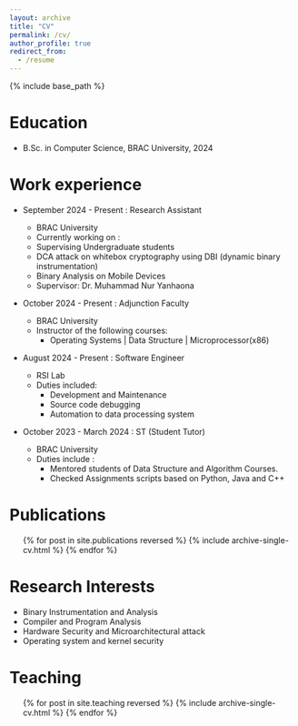 ```yaml
---
layout: archive
title: "CV"
permalink: /cv/
author_profile: true
redirect_from:
  - /resume
---
```


{% include base_path %}

Education
======
* B.Sc. in Computer Science, BRAC University, 2024

Work experience
======
* September 2024 - Present : Research Assistant
  * BRAC University
  *  Currently working on :
    * Supervising Undergraduate students 
    * DCA attack on whitebox cryptography using DBI (dynamic binary instrumentation)
    * Binary Analysis on Mobile Devices
  * Supervisor: Dr. Muhammad Nur Yanhaona

* October 2024 - Present : Adjunction Faculty
  * BRAC University
  * Instructor of the following courses:
    * Operating Systems | Data Structure | Microprocessor(x86)

* August 2024 - Present : Software Engineer
  * RSI Lab
  * Duties included:
    * Development and Maintenance
    * Source code debugging
    * Automation to data processing system
 
* October 2023 - March 2024 : ST (Student Tutor)
  * BRAC University
  * Duties include :
    * Mentored students of Data Structure and Algorithm Courses.
    * Checked Assignments scripts based on Python, Java and C++

Publications
======
  <ul>{% for post in site.publications reversed %}
    {% include archive-single-cv.html %}
  {% endfor %}</ul>
  
Research Interests
======
* Binary Instrumentation and Analysis
* Compiler and Program Analysis
* Hardware Security and Microarchitectural attack
* Operating system and kernel security
  
Teaching
======
  <ul>{% for post in site.teaching reversed %}
    {% include archive-single-cv.html %}
  {% endfor %}</ul>
  

